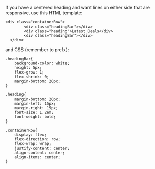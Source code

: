 If you have a centered heading and want lines on either side that are responsive, use this HTML template:

```
<div class="containerRow">
        <div class="headingBar"></div>
        <div class="heading">Latest Deals</div>
        <div class="headingBar"></div>
  </div>
```


and CSS (remember to prefx):

```
.headingBar{
    background-color: white;
    height: 5px;
    flex-grow: 1;
    flex-shrink: 0;
    margin-bottom: 20px;
}

.heading{
    margin-bottom: 20px;
    margin-left: 15px;
    margin-right: 15px;
    font-size: 1.2em;
    font-weight: bold;
}

.containerRow{
    display: flex;
    flex-direction: row;
    flex-wrap: wrap;
    justify-content: center;
    align-content: center;
    align-items: center;
}
```